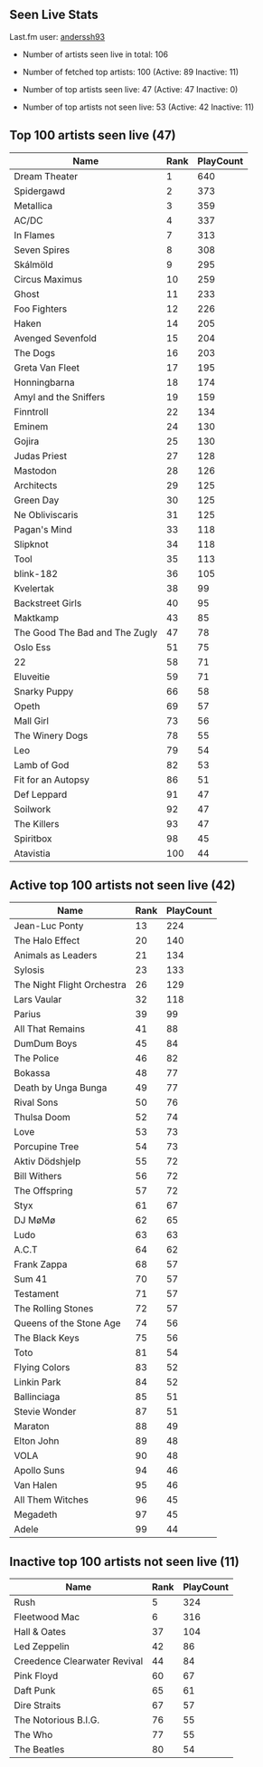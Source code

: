 ## Seen Live Stats

Last.fm user: [anderssh93](https://www.last.fm/user/anderssh93)

- Number of artists seen live in total: 106

- Number of fetched top artists: 100 (Active: 89 Inactive: 11)

- Number of top artists seen live: 47 (Active: 47 Inactive: 0)

- Number of top artists not seen live: 53 (Active: 42 Inactive: 11)

## Top 100 artists seen live (47)

Name                           | Rank | PlayCount
------------------------------ | ---- | ---------
Dream Theater                  | 1    | 640      
Spidergawd                     | 2    | 373      
Metallica                      | 3    | 359      
AC/DC                          | 4    | 337      
In Flames                      | 7    | 313      
Seven Spires                   | 8    | 308      
Skálmöld                       | 9    | 295      
Circus Maximus                 | 10   | 259      
Ghost                          | 11   | 233      
Foo Fighters                   | 12   | 226      
Haken                          | 14   | 205      
Avenged Sevenfold              | 15   | 204      
The Dogs                       | 16   | 203      
Greta Van Fleet                | 17   | 195      
Honningbarna                   | 18   | 174      
Amyl and the Sniffers          | 19   | 159      
Finntroll                      | 22   | 134      
Eminem                         | 24   | 130      
Gojira                         | 25   | 130      
Judas Priest                   | 27   | 128      
Mastodon                       | 28   | 126      
Architects                     | 29   | 125      
Green Day                      | 30   | 125      
Ne Obliviscaris                | 31   | 125      
Pagan's Mind                   | 33   | 118      
Slipknot                       | 34   | 118      
Tool                           | 35   | 113      
blink-182                      | 36   | 105      
Kvelertak                      | 38   | 99       
Backstreet Girls               | 40   | 95       
Maktkamp                       | 43   | 85       
The Good The Bad and The Zugly | 47   | 78       
Oslo Ess                       | 51   | 75       
22                             | 58   | 71       
Eluveitie                      | 59   | 71       
Snarky Puppy                   | 66   | 58       
Opeth                          | 69   | 57       
Mall Girl                      | 73   | 56       
The Winery Dogs                | 78   | 55       
Leo                            | 79   | 54       
Lamb of God                    | 82   | 53       
Fit for an Autopsy             | 86   | 51       
Def Leppard                    | 91   | 47       
Soilwork                       | 92   | 47       
The Killers                    | 93   | 47       
Spiritbox                      | 98   | 45       
Atavistia                      | 100  | 44       

## Active top 100 artists not seen live (42)

Name                       | Rank | PlayCount
-------------------------- | ---- | ---------
Jean-Luc Ponty             | 13   | 224      
The Halo Effect            | 20   | 140      
Animals as Leaders         | 21   | 134      
Sylosis                    | 23   | 133      
The Night Flight Orchestra | 26   | 129      
Lars Vaular                | 32   | 118      
Parius                     | 39   | 99       
All That Remains           | 41   | 88       
DumDum Boys                | 45   | 84       
The Police                 | 46   | 82       
Bokassa                    | 48   | 77       
Death by Unga Bunga        | 49   | 77       
Rival Sons                 | 50   | 76       
Thulsa Doom                | 52   | 74       
Love                       | 53   | 73       
Porcupine Tree             | 54   | 73       
Aktiv Dödshjelp            | 55   | 72       
Bill Withers               | 56   | 72       
The Offspring              | 57   | 72       
Styx                       | 61   | 67       
DJ MøMø                    | 62   | 65       
Ludo                       | 63   | 63       
A.C.T                      | 64   | 62       
Frank Zappa                | 68   | 57       
Sum 41                     | 70   | 57       
Testament                  | 71   | 57       
The Rolling Stones         | 72   | 57       
Queens of the Stone Age    | 74   | 56       
The Black Keys             | 75   | 56       
Toto                       | 81   | 54       
Flying Colors              | 83   | 52       
Linkin Park                | 84   | 52       
Ballinciaga                | 85   | 51       
Stevie Wonder              | 87   | 51       
Maraton                    | 88   | 49       
Elton John                 | 89   | 48       
VOLA                       | 90   | 48       
Apollo Suns                | 94   | 46       
Van Halen                  | 95   | 46       
All Them Witches           | 96   | 45       
Megadeth                   | 97   | 45       
Adele                      | 99   | 44       

## Inactive top 100 artists not seen live (11)

Name                         | Rank | PlayCount
---------------------------- | ---- | ---------
Rush                         | 5    | 324      
Fleetwood Mac                | 6    | 316      
Hall & Oates                 | 37   | 104      
Led Zeppelin                 | 42   | 86       
Creedence Clearwater Revival | 44   | 84       
Pink Floyd                   | 60   | 67       
Daft Punk                    | 65   | 61       
Dire Straits                 | 67   | 57       
The Notorious B.I.G.         | 76   | 55       
The Who                      | 77   | 55       
The Beatles                  | 80   | 54       
